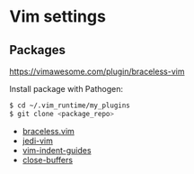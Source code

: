 # Vim settings

## Packages

https://vimawesome.com/plugin/braceless-vim

Install package with Pathogen:

```sh
$ cd ~/.vim_runtime/my_plugins
$ git clone <package_repo>
```

- [braceless.vim](https://github.com/tweekmonster/braceless.vim)
- [jedi-vim](https://github.com/davidhalter/jedi-vim)
- [vim-indent-guides](https://github.com/valloric/vim-indent-guides)
- [close-buffers](git@github.com:Asheq/close-buffers.vim.git)
